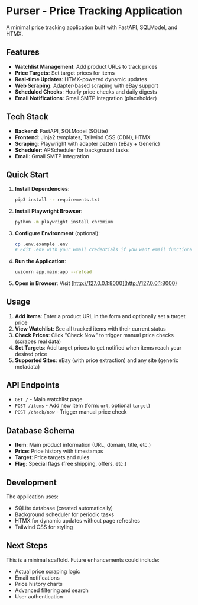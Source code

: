 # Purser - Price Tracking Application

A minimal price tracking application built with FastAPI, SQLModel, and HTMX.

## Features

- **Watchlist Management**: Add product URLs to track prices
- **Price Targets**: Set target prices for items
- **Real-time Updates**: HTMX-powered dynamic updates
- **Web Scraping**: Adapter-based scraping with eBay support
- **Scheduled Checks**: Hourly price checks and daily digests
- **Email Notifications**: Gmail SMTP integration (placeholder)

## Tech Stack

- **Backend**: FastAPI, SQLModel (SQLite)
- **Frontend**: Jinja2 templates, Tailwind CSS (CDN), HTMX
- **Scraping**: Playwright with adapter pattern (eBay + Generic)
- **Scheduler**: APScheduler for background tasks
- **Email**: Gmail SMTP integration

## Quick Start

1. **Install Dependencies**:
   ```bash
   pip3 install -r requirements.txt
   ```

2. **Install Playwright Browser**:
   ```bash
   python -m playwright install chromium
   ```

3. **Configure Environment** (optional):
   ```bash
   cp .env.example .env
   # Edit .env with your Gmail credentials if you want email functionality
   ```

4. **Run the Application**:
   ```bash
   uvicorn app.main:app --reload
   ```

5. **Open in Browser**:
   Visit [http://127.0.0.1:8000](http://127.0.0.1:8000)

## Usage

1. **Add Items**: Enter a product URL in the form and optionally set a target price
2. **View Watchlist**: See all tracked items with their current status
3. **Check Prices**: Click "Check Now" to trigger manual price checks (scrapes real data)
4. **Set Targets**: Add target prices to get notified when items reach your desired price
5. **Supported Sites**: eBay (with price extraction) and any site (generic metadata)

## API Endpoints

- `GET /` - Main watchlist page
- `POST /items` - Add new item (form: `url`, optional `target`)
- `POST /check/now` - Trigger manual price check

## Database Schema

- **Item**: Main product information (URL, domain, title, etc.)
- **Price**: Price history with timestamps
- **Target**: Price targets and rules
- **Flag**: Special flags (free shipping, offers, etc.)

## Development

The application uses:
- SQLite database (created automatically)
- Background scheduler for periodic tasks
- HTMX for dynamic updates without page refreshes
- Tailwind CSS for styling

## Next Steps

This is a minimal scaffold. Future enhancements could include:
- Actual price scraping logic
- Email notifications
- Price history charts
- Advanced filtering and search
- User authentication
